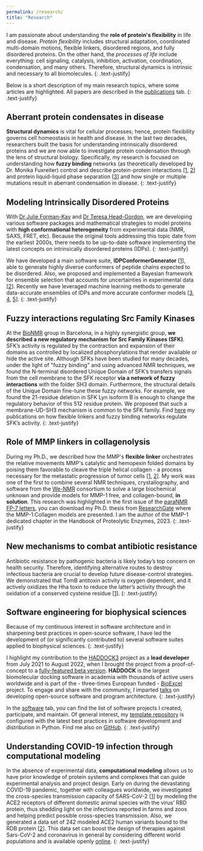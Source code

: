 ```yaml
---
permalink: /research/
title: "Research"
---
```


I am passionate about understanding the **role of protein's flexibility** in
life and disease. *Protein flexibility* includes structural adaptation,
coordinated multi-domain motions, flexible linkers, disordered regions, and
fully disordered proteins. On the other hand, the *processes of life* include
everything: cell signaling, catalysis, inhibition, activation, coordination,
condensation, and many others. Therefore, structural dynamics is intrinsic and
necessary to all biomolecules.
{: .text-justify}

Below is a short description of my main research topics, where some articles are
highlighted. All papers are described in the [publications](/publications) tab.
{: .text-justify}

## Aberrant protein condensates in disease

**Structural dynamics** is vital for cellular processes; hence, protein
flexibility governs cell homeostasis in health and disease. In the last two
decades, researchers built the basis for understanding intrinsically disordered
proteins and we are now able to investigate protein condensation through
the lens of structural biology. Specifically, my research is focused on understanding how
**fuzzy binding** networks (as theoretically developed by Dr. Monika Fuxreiter)
control and describe protein-protein interactions [<a
href="https://pubmed.ncbi.nlm.nih.gov/36416856/" >1</a>, <a
href="https://fuzpred.bio.unipd.it/predictor" >2</a>] and protein liquid-liquid
phase separation [<a href="https://www.nature.com/articles/s41467-023-37017-7">3</a>]
and how single or multiple mutations result in aberrant condensation in
disease.
{: .text-justify}

## Modeling Intrinsically Disordered Proteins

With [Dr Julie Forman-Kay][jfk] and [Dr Teresa Head-Gordon][thg], we are
developing various software packages and mathematical strategies to model
proteins with **high conformational heterogeneity** from experimental data (NMR,
SAXS, FRET, etc). Because the original tools addressing this topic date from the
earliest 2000s, there needs to be up-to-date software implementing the latest
concepts on intrinsically disordered proteins (IDPs).
{: .text-justify}

We have developed a main software suite, **IDPConformerGenerator** [<a
href="https://pubmed.ncbi.nlm.nih.gov/36030416/">1</a>], able to generate highly
diverse conformers of peptide chains expected to be disordered. Also, we
proposed and implemented a Bayesian framework for ensemble selection that
accounts for uncertainties in experimental data [<a
href="https://pubmed.ncbi.nlm.nih.gov/32775701/">2</a>]. Recently we have
leveraged machine learning methods to generate data-accurate ensembles of IDPs
and more accurate conformer models [<a
href="https://arxiv.org/abs/2206.12667">3</a>, <a
href="https://pubmed.ncbi.nlm.nih.gov/36749957/">4</a>, <a
href="https://pubmed.ncbi.nlm.nih.gov/35213160/">5</a>].
{: .text-justify}

## Fuzzy interactions regulating Src Family Kinases

At the [BioNMR][biu] group in Barcelona, in a highly synergistic group, **we described a
new regulatory mechanism for Src Family Kinases (SFK)**. SFK’s activity is
regulated by the contraction and expansion of their domains as controlled by
localized phosphorylations that render available or hide the active site.
Although SFKs have been studied for many decades, under the light of "fuzzy
binding" and using advanced NMR techniques, we found the N-terminal disordered
Unique Domain of SFK’s transfers signals from the cell membrane to the SFK
receptor **via a network of fuzzy interactions** with the folder SH3 domain.
Furthermore, the structural details of the Unique Domain fine-tune these fuzzy
networks. For example, we found the 21-residue deletion in SFK Lyn isoform B is
enough to change the regulatory behavior of this 512 residue protein. We
proposed that such a membrane-UD-SH3 mechanism is common to the SFK family. Find
[here](https://www.ncbi.nlm.nih.gov/sites/myncbi/1dkYa-8A5mxg6B/collections/62652072/public/)
my publications on how flexible linkers and fuzzy binding networks regulate
SFK’s activity.
{: .text-justify}

## Role of MMP linkers in collagenolysis

During my Ph.D., we described how the MMP's **flexible linker** orchestrates the
relative movements MMP's catalytic and hemopexin folded domains by poising them
favorable to cleave the triple helical collagen - a process necessary for the
metastatic progression of tumor cells
[<a href="https://doi.org/10.1016/j.febslet.2011.09.020" >1</a>, <a
href="https://doi.org/10.1074/jbc.M113.477240" >2</a>].
My work was one of the first to combine several NMR techniques, crystallography,
and software from the [We-NMR][wenmr] consortium to solve a large biochemical
unknown and provide models for MMP-1 free, and collagen-bound, **in solution**. This
research was highlighted in the first issue of the [paraNMR FP-7
letters][paraNMR], you can download my Ph.D. thesis from [ResearchGate][phd]
where the MMP-1:Collagen models are presented. I am the author of the MMP-1
dedicated chapter in the Handbook of Proteolytic Enzymes, 2023.
{: .text-justify}

## New mechanisms to combat antibiotic resistance

Antibiotic resistance by pathogenic bacteria is likely today’s top concern on
health security. Therefore, identifying alternative routes to destroy infectious
bacteria are crucial to develop future disease-control strategies. We
demonstrated that TomB antitoxin activity is oxygen dependent, and it actively
oxidizes the Hha toxin to reduce the latter’s activity through the oxidation of
a conserved cysteine residue [<a
href="https://www.nature.com/articles/ncomms13634">1</a>].
{: .text-justify}

## Software engineering for biophysical sciences

Because of my continuous interest in software architecture and in sharpening
best practices in open-source software, I have led the development of (or
significantly contributed to) several software suites applied to biophysical
sciences.
{: .text-justify}

I highlight my contribution to the [HADDOCK3][hd3] project as a **lead
developer** from July 2021 to August 2022, when I brought the project from a
proof-of-concept to a [fully-featured beta version](hd3jmct). **HADDOCK** is the
largest biomolecular docking software in academia with thousands of active users
worldwide and is part of the - three-times European funded - [BioExcel][biox]
project. To engage and share with the community, I imparted
[talks](/software/#talks) on developing open-source software and program
architecture.
{: .text-justify}

In the [software](/software) tab, you can find the list of software projects I
created, participate, and maintain. Of general interest, my [template
repository][pps] is configured with the latest best practices in software
development and distribution in Python. Find me also on [GitHub][jmctgit].
{: .text-justify}

## Understanding COVID-19 infection through computational modeling

In the absence of experimental data, **computational modeling** allows us to have
prior knowledge of protein systems and complexes that can guide experimental
analysis and project design. Early on during the devastating COVID-19 pandemic,
together with colleagues worldwide, we investigated the cross-species
transmission capacity of SARS-CoV-2 [<a
href="https://journals.plos.org/ploscompbiol/article?id=10.1371/journal.pcbi.1008449">1</a>]
by modeling the ACE2 receptors of different domestic animal species with the
virus’ RBD protein, thus shedding light on the infections reported in farms and
zoos and helping predict possible cross-species transmission. Also, we generated
a data set of 242 modeled ACE2 human variants bound to the RDB protein [<a
href="https://www.nature.com/articles/s41597-020-00652-6">2</a>]. This data set
can boost the design of therapies against Sars-CoV-2 and coronavirus in general
by considering different world populations and is available openly <a
href="https://kastritislab.github.io/human-ace2-variants/">online</a>.
{: .text-justify}


[jmctgit]: https://github.com/joaomcteixeira
[hd3]: https://github.com/haddocking/haddock3 "HADDOCK3"
[hd3jmct]: https://github.com/joaomcteixeira/haddock3/tree/16f9d2022ff1445242c28e5798d70809ac2799a2
[biox]: https://bioexcel.eu/ "BioExcel"
[pps]: https://github.com/joaomcteixeira/python-project-skeleton "Python-project-skeleton"
[pubmedidp]: https://www.ncbi.nlm.nih.gov/sites/myncbi/1dkYa-8A5mxg6B/collections/62597534/public/
[jfk]: http://biochemistry.utoronto.ca/person/julie-d-forman-kay/  "Dr Julie Forman-Kay"
[thg]: https://thglab.berkeley.edu/ "Teresa Head-Gordon"
[phd]: http://bit.ly/jmctPhDThesis "PhD Thesis"
[paraNMR]: https://drive.google.com/file/d/1pX56zTt4AyYNVdooSSJU0mlsq-7tVQQI
[wenmr]: https://www.wenmr.eu/ "WeNMR"
[biu]: http://bionmr.ub.edu/index.php "BioNMR UB"
